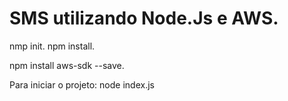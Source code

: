 # SMS utilizando Node.Js e AWS.


nmp init.
npm install.

npm install aws-sdk --save.

Para iniciar o projeto:
node index.js
